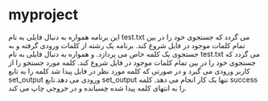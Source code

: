 # myproject

این برنامه همواره به دنبال فایلی به نام test.txt می گردد که جستجوی خود را در بین تمام کلمات موجود در فایل شروع کند.
برنامه یک رشته از کلمات ورودی گرفته و به جستجوی یک کلمه خاص  می پردازد.
و همواره به دنبال فایلی به نام test.txt می گردد که جستجوی خود را در بین تمام کلمات موجود در فایل شروع کند. کلمه مورد جستجو را از کاربر ورودی می گیرد
و در صورتی که کلمه مورد نظر در فایل پیدا شد کلمه را به تابع set_output ورودی می دهد.تابع set_output تنها یک کار انجام می دهد. کلمه success را به انتهای کلمه پیدا
شده چسبانده و در خروجی چاپ می کند.
